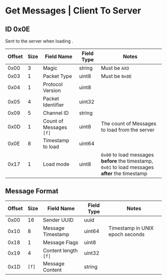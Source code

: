 # Get Messages | Client To Server

## ID 0x0E

Sent to the server when loading .

<table>
    <thead>
        <tr>
            <th>Offset</th>
            <th>Size</th>
            <th>Field Name</th>
            <th>Field Type</th>
            <th>Notes</th>
        </tr>
    </thead>
    <tbody>
    <tr>
        <td>0x00</td>
        <td>3</td>
        <td>Magic</td>
        <td>string</td>
        <td>Must be <code>AXO</code></td>
    </tr>
        <tr>
        <td>0x03</td>
        <td>1</td>
        <td>Packet Type</td>
        <td>uint8</td>
        <td>Must be <code>0x0E</code></td>
    </tr>
    <tr>
        <td>0x04</td>
        <td>1</td>
        <td>Protocol Version</td>
        <td>uint8</td>
        <td></td>
    </tr>
    <tr>
        <td>0x05</td>
        <td>4</td>
        <td>Packet Identifier</td>
        <td>uint32</td>
        <td></td>
    </tr>
    <tr>
        <td>0x09</td>
        <td>5</td>
        <td>Channel ID</td>
        <td>string</td>
        <td></td>
    </tr>
    <tr>
        <td>0x0D</td>
        <td>1</td>
        <td>Count of Messages <code>[f]</code></td>
        <td>uint8</td>
        <td>The count of Messages to load from the server</td>
    </tr>
    <tr>
        <td>0x0E</td>
        <td>8</td>
        <td>Timestamp to load</td>
        <td>uint64</td>
        <td></td>
    </tr>
    <tr>
        <td>0x17</td>
        <td>1</td>
        <td>Load mode</td>
        <td>uint8</td>
        <td><code>0x00</code> to load messages <strong>before</strong> the timestamp, <code>0x01</code> to load messages <strong>after</strong> the timestamp</td>
    </tr>
    </tbody>
</table>

## Message Format
<table>
    <thead>
        <tr>
            <th>Offset</th>
            <th>Size</th>
            <th>Field Name</th>
            <th>Field Type</th>
            <th>Notes</th>
        </tr>
    </thead>   
    <tr>
        <td>0x00</td>
        <td>16</td>
        <td>Sender UUID</td>
        <td>uuid</td>
        <td></td>
    </tr>
    <tr>
        <td>0x10</td>
        <td>8</td>
        <td>Message Timestamp</td>
        <td>uint64</td>
        <td>Timestamp in UNIX epoch seconds</td>
    </tr>
    <tr>
        <td>0x18</td>
        <td>1</td>
        <td>Message Flags</td>
        <td>uint8</td>
        <td></td>
    </tr>
    <tr>
        <td>0x19</td>
        <td>4</td>
        <td>Content length <code>[f]</code></td>
        <td>uint32</td>
        <td></td>
    </tr>
    <tr>
        <td>0x1D</td>
        <td><code>[f]</code></td>
        <td>Message Content</td>
        <td>string</td>
        <td></td>
    </tr>
    <tbody>
    </tbody>
</table>
